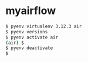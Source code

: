 # myairflow

```bash
$ pyenv virtualenv 3.12.3 air
$ pyenv versions
$ pyenv activate air
(air) $
$ pyenv deactivate
$
```
